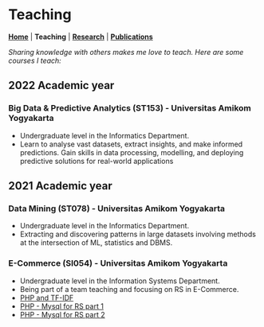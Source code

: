 # Teaching
**[Home](/)** | **Teaching** | **[Research](/research)** | **[Publications](/publications)**

*Sharing knowledge with others makes me love to teach. Here are some courses I teach:*

## 2022 Academic year
### Big Data & Predictive Analytics (ST153) - Universitas Amikom Yogyakarta
- Undergraduate level in the Informatics Department.
- Learn to analyse vast datasets, extract insights, and make informed predictions. Gain skills in data processing, modelling, and deploying predictive solutions for real-world applications

## 2021 Academic year
### Data Mining (ST078) - Universitas Amikom Yogyakarta
- Undergraduate level in the Informatics Department.
- Extracting and discovering patterns in large datasets involving methods at the intersection of ML, statistics and DBMS.

### E-Commerce (SI054) - Universitas Amikom Yogyakarta
- Undergraduate level in the Information Systems Department.
- Being part of a team teaching and focusing on RS in E-Commerce.
- [PHP and TF-IDF](https://blog.ariflaksito.net/2022/07/menghitung-tf-idf-menggunakan-kode-php.html)
- [PHP - Mysql for RS part 1](https://blog.ariflaksito.net/2022/07/sistem-rekomendasi-content-based-php-mysql-part1.html)
- [PHP - Mysql for RS part 2](https://blog.ariflaksito.net/2022/07/sistem-rekomendasi-content-based.html)

